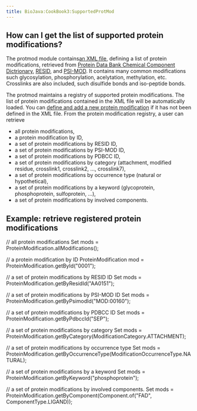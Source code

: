 ```yaml
---
title: BioJava:CookBook3:SupportedProtMod
---
```


How can I get the list of supported protein modifications?
----------------------------------------------------------

The protmod module contains[an XML
file](http://code.open-bio.org/svnweb/index.cgi/biojava/browse/biojava-live/trunk/biojava3-protmod/src/main/resources/org/biojava3/protmod),
defining a list of protein modifications, retrieved from [Protein Data
Bank Chemical Component Dictrionary](http://www.wwpdb.org/ccd.html),
[RESID](http://www.ebi.ac.uk/RESID/), and
[PSI-MOD](http://psidev.sourceforge.net/mod/). It contains many common
modifications such glycosylation, phosphorylation, acelytation,
methylation, etc. Crosslinks are also included, such disulfide bonds and
iso-peptide bonds.

The protmod maintains a registry of supported protein modifications. The
list of protein modifications contained in the XML file will be
automatically loaded. You can [ define and add a new protein
modification](BioJava:CookBook3:AddProtMod "wikilink") if it has not
been defined in the XML file. From the protein modification registry, a
user can retrieve

-   all protein modifications,
-   a protein modification by ID,
-   a set of protein modifications by RESID ID,
-   a set of protein modifications by PSI-MOD ID,
-   a set of protein modifications by PDBCC ID,
-   a set of protein modifications by category (attachment, modified
    residue, crosslink1, crosslink2, ..., crosslink7),
-   a set of protein modifications by occurrence type (natural or
    hypothetical),
-   a set of protein modifications by a keyword (glycoprotein,
    phosphoprotein, sulfoprotein, ...),
-   a set of protein modifications by involved components.

Example: retrieve registered protein modifications
--------------------------------------------------

<java> // all protein modifications Set<ProteinModification> mods =
ProteinModification.allModifications();

// a protein modification by ID ProteinModification mod =
ProteinModification.getById("0001");

// a set of protein modifications by RESID ID Set<ProteinModification>
mods = ProteinModification.getByResidId("AA0151");

// a set of protein modifications by PSI-MOD ID Set<ProteinModification>
mods = ProteinModification.getByPsimodId("MOD:00160");

// a set of protein modifications by PDBCC ID Set<ProteinModification>
mods = ProteinModification.getByPdbccId("SEP");

// a set of protein modifications by category Set<ProteinModification>
mods =
ProteinModification.getByCategory(ModificationCategory.ATTACHMENT);

// a set of protein modifications by occurrence type
Set<ProteinModification> mods =
ProteinModification.getByOccurrenceType(ModificationOccurrenceType.NATURAL);

// a set of protein modifications by a keyword Set<ProteinModification>
mods = ProteinModification.getByKeyword("phosphoprotein");

// a set of protein modifications by involved components.
Set<ProteinModification> mods =
ProteinModification.getByComponent(Component.of("FAD",
ComponentType.LIGAND));

</java>
